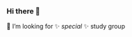 ### Hi there 👋
🤔 I’m looking for ✨ _special_ ✨ study group 
<!--
**KwakTaeMin/KwakTaeMin** is a ✨ _special_ ✨ repository because its `README.md` (this file) appears on your GitHub profile.
git checkout kwaktaemin
git remote add {저장소_별칭} base_저장소_url
git remote -v
git fetch upstream {본인_아이디}
git rebase upstream/본인_아이디
git checkout -b 브랜치이름
Here are some ideas to get you started:

- 🔭 I’m currently working on ...
- 🌱 I’m currently learning ...
- 👯 I’m looking to collaborate on ...
- 🤔 I’m looking for help with ...
- 💬 Ask me about ...
- 📫 How to reach me: ...
- 😄 Pronouns: ...
- ⚡ Fun fact: ...
-->
